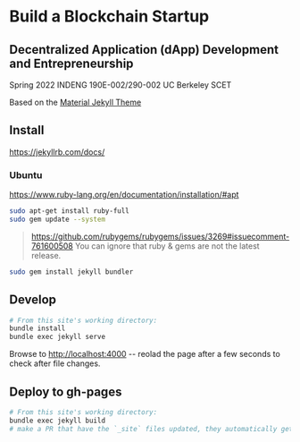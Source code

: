 # Build a Blockchain Startup
## Decentralized Application (dApp) Development and Entrepreneurship

Spring 2022
INDENG 190E-002/290-002
UC Berkeley SCET

Based on the [Material Jekyll Theme](https://github.com/alexcarpenter/material-jekyll-theme)

## Install

https://jekyllrb.com/docs/

### Ubuntu
https://www.ruby-lang.org/en/documentation/installation/#apt

```bash
sudo apt-get install ruby-full
sudo gem update --system
```

> https://github.com/rubygems/rubygems/issues/3269#issuecomment-761600508
> You can ignore that ruby & gems are not the latest release. 

```bash
sudo gem install jekyll bundler
```

## Develop

```bash
# From this site's working directory:
bundle install
bundle exec jekyll serve
```

Browse to <http://localhost:4000> -- reolad the page after a few seconds to check after file changes.

## Deploy to gh-pages

```bash
# From this site's working directory:
bundle exec jekyll build
# make a PR that have the `_site` files updated, they automatically get published once merged in to `main`
```